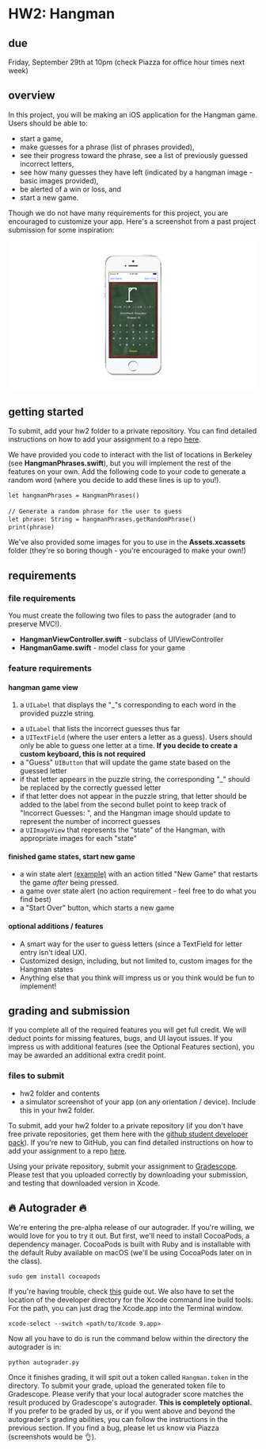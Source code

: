 # HW2: Hangman #

## due ##
Friday, September 29th at 10pm (check Piazza for office hour times next week)

## overview ##
In this project, you will be making an iOS application for the Hangman game. Users should be able to:
- start a game, 
- make guesses for a phrase (list of phrases provided), 
- see their progress toward the phrase, see a list of previously guessed incorrect letters, 
- see how many guesses they have left (indicated by a hangman image - basic images provided), 
- be alerted of a win or loss, and 
- start a new game.

Though we do not have many requirements for this project, you are encouraged to customize your app. Here's a screenshot from a past project submission for some inspiration:

![alt text](/README-images/hangman.png)

## getting started ##
To submit, add your hw2 folder to a private repository. You can find detailed instructions on how to add your assignment to a repo [here](http://iosdecal.com/other_files/submission_instructions.pdf).
    
We have provided you code to interact with the list of locations in Berkeley (see **HangmanPhrases.swift**), but you will implement the rest of the features on your own. Add the following code to your code to generate a random  word (where you decide to add these lines is up to you!). 

    let hangmanPhrases = HangmanPhrases()
     
    // Generate a random phrase for the user to guess
    let phrase: String = hangmanPhrases.getRandomPhrase()
    print(phrase)

We've also provided some images for you to use in the **Assets.xcassets** folder (they're so boring though - you're encouraged to make your own!)

## requirements ##

### file requirements ###
You must create the following two files to pass the autograder (and to preserve MVC!). 
- **HangmanViewController.swift** - subclass of UIViewController
- **HangmanGame.swift** - model class for your game

### feature requirements
####  hangman game view ###
1. a `UILabel` that displays the "_"s corresponding to each word in the provided puzzle string
* a `UILabel` that lists the incorrect guesses thus far
* a `UITextField` (where the user enters a letter as a guess). Users should only be able to guess one letter at a time. **If you decide to create a custom keyboard, this is not required**
* a "Guess" `UIButton` that will update the game state based on the guessed letter
* if that letter appears in the puzzle string, the corresponding "_" should be replaced by the correctly guessed letter
* if that letter does not appear in the puzzle string, that letter should be added to the label from the second bullet point to keep track of "Incorrect Guesses: ", and the Hangman image should update to represent the number of incorrect guesses
* a `UIImageView` that represents the "state" of the Hangman, with appropriate images for each "state"

#### finished game states, start new game ###
- a win state alert [(example)](https://medium.com/ios-os-x-development/how-to-use-uialertcontroller-in-swift-70143d7fbede) with an action titled "New Game" that restarts the game _after_ being pressed.
- a game over state alert (no action requirement - feel free to do what you find best)
- a "Start Over" button, which starts a new game

#### optional additions / features ###
* A smart way for the user to guess letters (since a TextField for letter entry isn't ideal UX).
* Customized design, including, but not limited to, custom images for the Hangman states
* Anything else that you think will impress us or you think would be fun to implement!

## grading and submission ##
If you complete all of the required features you will get full credit. We will deduct points for missing features, bugs, and UI layout issues. If you impress us with additional features (see the Optional Features section), you may be awarded an additional extra credit point.

### files to submit ####
- hw2 folder and contents
- a simulator screenshot of your app (on any orientation / device). Include this in your hw2 folder.

To submit, add your hw2 folder to a private repository (if you don't have free private repositories, get them here with the [github student developer pack](https://education.github.com/pack)). If you're new to GitHub, you can find detailed instructions on how to add your assignment to a repo [here](http://iosdecal.com/other_files/submission_instructions.pdf).

Using your private repository, submit your assignment to [Gradescope](https://gradescope.com/courses/9817/assignments/35309/). Please test that you uploaded correctly by downloading your submission, and testing that downloaded version in Xcode.

## 🔥 Autograder 🔥 ##
We're entering the pre-alpha release of our autograder. If you're willing, we would love for you to try it out. But first, we'll need to install CocoaPods, a dependency manager. CocoaPods is built with Ruby and is installable with the default Ruby available on macOS (we'll be using CocoaPods later on in the class).

```
sudo gem install cocoapods
```

If you're having trouble, check [this](https://guides.cocoapods.org/using/troubleshooting#installing-cocoapods) guide out. We also have to set the location of the developer directory for the Xcode command line build tools. For the path, you can just drag the Xcode.app into the Terminal window.

```
xcode-select --switch <path/to/Xcode 9.app>
``` 

Now all you have to do is run the command below within the directory the autograder is in:

```
python autograder.py
``` 

Once it finishes grading, it will spit out a token called `Hangman.token` in the directory. To submit your grade, upload the generated token file to Gradescope. Please verify that your local autograder score matches the result produced by Gradescope's autograder. **This is completely optional.** If you prefer to be graded by us, or if you went above and beyond the autograder's grading abilities, you can follow the instructions in the previous section. If you find a bug, please let us know via Piazza (screenshots would be 👌).
